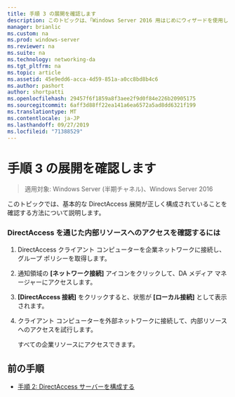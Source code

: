 ```yaml
---
title: 手順 3 の展開を確認します
description: このトピックは、「Windows Server 2016 用はじめにウィザードを使用して単一の DirectAccess サーバーを展開する」の一部です。
manager: brianlic
ms.custom: na
ms.prod: windows-server
ms.reviewer: na
ms.suite: na
ms.technology: networking-da
ms.tgt_pltfrm: na
ms.topic: article
ms.assetid: 45e9edd6-acca-4d59-851a-a0cc8bd8b4c6
ms.author: pashort
author: shortpatti
ms.openlocfilehash: 29457f6f1859a8f3aee2f9d0f84e226b20905175
ms.sourcegitcommit: 6aff3d88ff22ea141a6ea6572a5ad8dd6321f199
ms.translationtype: MT
ms.contentlocale: ja-JP
ms.lasthandoff: 09/27/2019
ms.locfileid: "71388529"
---
```

# <a name="step-3-verify-deployments"></a>手順 3 の展開を確認します

>適用対象: Windows Server (半期チャネル)、Windows Server 2016

このトピックでは、基本的な DirectAccess 展開が正しく構成されていることを確認する方法について説明します。  
  
### <a name="to-verify-access-to-internal-resources-through-directaccess"></a>DirectAccess を通じた内部リソースへのアクセスを確認するには  
  
1.  DirectAccess クライアント コンピューターを企業ネットワークに接続し、グループ ポリシーを取得します。  
  
2.  通知領域の **[ネットワーク接続]** アイコンをクリックして、DA メディア マネージャーにアクセスします。  
  
3.  **[DirectAccess 接続]** をクリックすると、状態が **[ローカル接続]** として表示されます。  
  
4.  クライアント コンピューターを外部ネットワークに接続して、内部リソースへのアクセスを試行します。  
  
    すべての企業リソースにアクセスできます。  
  
## <a name="BKMK_Links"></a>前の手順  
  
-   [手順 2: DirectAccess サーバーを構成する](da-basic-configure-s2-server.md)  
  


